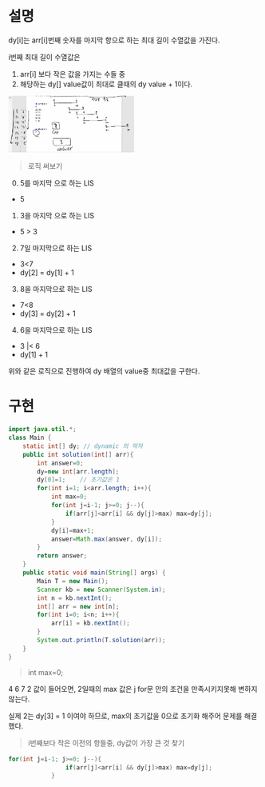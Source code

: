 # 설명

dy[i]는 arr[i]번째 숫자를 마지막 항으로 하는 최대 길이 수열값을 가진다. 

i번째 최대 길이 수열값은 
1. arr[i] 보다 작은 값을 가지는 수들 중
2. 해당하는 dy[] value값이 최대로 클때의 dy value + 1이다.

<img src ="https://github.com/steadykyu/TIL/blob/master/Algorithm/%EC%9E%90%EB%B0%94%EC%95%8C%EA%B3%A0%EB%A6%AC%EC%A6%98_%EC%9D%B8%ED%94%84%EB%9F%B0/9.GreedyAlgorithm/img/3_1.png" width="50%" height="50%">

> 로직 써보기

0. 5를 마지막 으로 하는 LIS
+ 5
1. 3을 마지막 으로 하는 LIS
+ 5 \> 3
2. 7일 마지막으로 하는 LIS
+ 3\<7
+ dy[2] = dy[1] + 1
3. 8을 마지막으로 하는 LIS
+ 7\<8
+ dy[3] = dy[2] + 1

4. 6을 마지막으로 하는 LIS
+ 3 |< 6 
+ dy[1] + 1

위와 같은 로직으로 진행하여 dy 배열의 value중 최대값을 구한다. 

# 구현 

```java
import java.util.*;
class Main {
    static int[] dy; // dynamic 의 약자
    public int solution(int[] arr){
        int answer=0;
        dy=new int[arr.length];
        dy[0]=1;    // 초기값은 1
        for(int i=1; i<arr.length; i++){
            int max=0;
            for(int j=i-1; j>=0; j--){
                if(arr[j]<arr[i] && dy[j]>max) max=dy[j];
            }
            dy[i]=max+1;
            answer=Math.max(answer, dy[i]);
        }
        return answer;
    }
    public static void main(String[] args) {
        Main T = new Main();
        Scanner kb = new Scanner(System.in);
        int n = kb.nextInt();
        int[] arr = new int[n];
        for(int i=0; i<n; i++){
            arr[i] = kb.nextInt();
        }
        System.out.println(T.solution(arr));
    }
}
```

>  int max=0;

4 6 7 2 값이 들어오면, 2일때의 max 값은 j for문 안의 조건을 만족시키지못해 변하지 않는다.

실제 2는 dy[3] = 1 이여야 하므로, max의 초기값을 0으로 초기화 해주어 문제를 해결 했다.

> i번째보다 작은 이전의 항들중, dy값이 가장 큰 것 찾기
```java
for(int j=i-1; j>=0; j--){
                if(arr[j]<arr[i] && dy[j]>max) max=dy[j];
            }
```